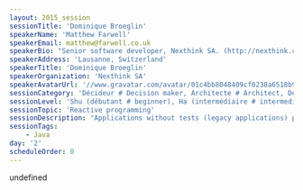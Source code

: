 ```yaml
---
layout: 2015_session
sessionTitle: 'Dominique Broeglin'
speakerName: 'Matthew Farwell'
speakerEmail: matthew@farwell.co.uk
speakerBio: "Senior software developer, Nexthink SA. (http://nexthink.com)\n\n25 years of development experience, and enthusiastic for Scala\n\nProject lead on Scalastyle, the style checker for Scala. (http://www.scalastyle.org/)\nCo-author of sbt in action. http://www.manning.com/suereth2/ http://www.se-radio.net/2015/07/se-radio-episode-231-joshua-suereth-and-matthew-farwell-on-sbt-and-software-builds/\nContributor to various open source projects, including JUnit, sbt and Scala IDE."
speakerAddress: 'Lausanne, Switzerland'
speakerTitle: 'Dominique Broeglin'
speakerOrganization: 'Nexthink SA'
speakerAvatarUrl: '//www.gravatar.com/avatar/01c4bb8048409cf0238a6518b96d8e05?size=200&default=mm'
sessionCategory: 'Décideur # Decision maker, Architecte # Architect, Développeur # Developer'
sessionLevel: 'Shu (débutant # beginner), Ha (intermédiaire # intermediate), Ri (avancé # advanced)'
sessionTopic: 'Reactive programming'
sessionDescription: "Applications without tests (legacy applications) present particular problems to developers when changes are required. Unless the change is very small, they require a lot of manual testing. This is even more true when we wish to completely replace such an application.\n\nAt Nexthink, we replaced a legacy Ruby on Rails application with a web application written using Spray and Slick. There were two parts, a Rest API, accessed from lots of different version of our products, and an administration web interface to allow editing of the data.\n\nIn replacing this application, we had to ensure that the new implementation returned exactly the same answers to requests as the old application for the same input criteria, without knowing in advance what the requests were.\n\nThis presentation shows how a combination of technologies was used to achieve this goal, including:\n\nspray - for the reactive http container\nproxy - the new application was used as a proxy to the old application, and the results were compared with the new application (in production)\nscalacheck - to generate structured queries on the old and new application, for testing\ngatling - for performance tests\n\nThis presentation covers both how the replacement was done, to ensure the minimum number of bugs in production, along with our subsequent experience in production."
sessionTags:
    - Java
day: '2'
scheduleOrder: 0
---
```


undefined

